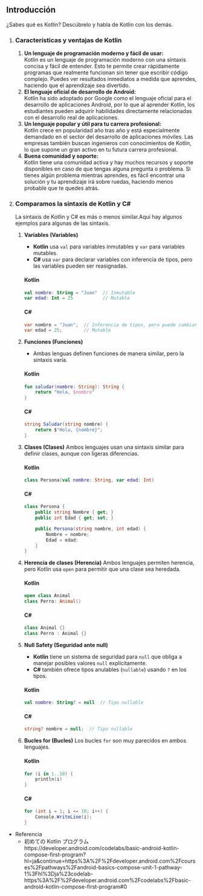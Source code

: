 ## Introducción
   ¿Sabes qué es Kotlin? Descúbrelo y habla de Kotlin con los demás.
   1. ### Características y ventajas de Kotlin
      1. **Un lenguaje de programación moderno y fácil de usar:**
         <br>
         Kotlin es un lenguaje de programación moderno con una sintaxis concisa y fácil de entender. Esto te permite crear rápidamente programas que realmente funcionan sin tener que escribir código complejo. Puedes ver resultados inmediatos a medida que aprendes, haciendo que el aprendizaje sea divertido.
      1. **El lenguaje oficial de desarrollo de Android:**
         <br>
         Kotlin ha sido adoptado por Google como el lenguaje oficial para el desarrollo de aplicaciones Android, por lo que al aprender Kotlin, los estudiantes pueden adquirir habilidades directamente relacionadas con el desarrollo real de aplicaciones.
      1. **Un lenguaje popular y útil para tu carrera profesional:**
         <br>
         Kotlin crece en popularidad año tras año y está especialmente demandado en el sector del desarrollo de aplicaciones móviles. Las empresas también buscan ingenieros con conocimientos de Kotlin, lo que supone un gran activo en tu futura carrera profesional.
      1. **Buena comunidad y soporte:**
         <br>
         Kotlin tiene una comunidad activa y hay muchos recursos y soporte disponibles en caso de que tengas alguna pregunta o problema. Si tienes algún problema mientras aprendes, es fácil encontrar una solución y tu aprendizaje irá sobre ruedas, haciendo menos probable que te quedes atrás.

   1. ### Comparamos la sintaxis de Kotlin y C#
      La sintaxis de Kotlin y C# es más o menos similar.Aquí hay algunos ejemplos para algunas de las sintaxis.
      1. **Variables (Variables)**
         - **Kotlin** usa `val` para variables inmutables y `var` para variables mutables.
         - **C#** usa `var` para declarar variables con inferencia de tipos, pero las variables pueden ser reasignadas.
         #### Kotlin
         ```kotlin
         val nombre: String = "Juan"  // Inmutable
         var edad: Int = 25           // Mutable
         ```
         #### C#
         ```csharp
         var nombre = "Juan";  // Inferencia de tipos, pero puede cambiarse
         var edad = 25;        // Mutable
         ```
      
      1. **Funciones (Funciones)**
         - Ambas lenguas definen funciones de manera similar, pero la sintaxis varía.
         #### Kotlin
         ```kotlin
         fun saludar(nombre: String): String {
             return "Hola, $nombre"
         }
         ```
         #### C#
         ```csharp
         string Saludar(string nombre) {
             return $"Hola, {nombre}";
         }
         ```
      
      1. **Clases (Clases)**
         Ambos lenguajes usan una sintaxis similar para definir clases, aunque con ligeras diferencias.
         #### Kotlin
         ```kotlin
         class Persona(val nombre: String, var edad: Int)
         ```
         #### C#
         ```csharp
         class Persona {
             public string Nombre { get; }
             public int Edad { get; set; }
         
             public Persona(string nombre, int edad) {
                 Nombre = nombre;
                 Edad = edad;
             }
         }
         ```
      
      1. **Herencia de clases (Herencia)**
         Ambos lenguajes permiten herencia, pero Kotlin usa `open` para permitir que una clase sea heredada.
         #### Kotlin
         ```kotlin
         open class Animal
         class Perro: Animal()
         ```
         #### C#
         ```csharp
         class Animal {}
         class Perro : Animal {}
         ```
      
      1. **Null Safety (Seguridad ante null)**
         - **Kotlin** tiene un sistema de seguridad para `null` que obliga a manejar posibles valores `null` explícitamente.
         - **C#** también ofrece tipos anulables (`nullable`) usando `?` en los tipos.
         #### Kotlin
         ```kotlin
         val nombre: String? = null  // Tipo nullable
         ```
         #### C#
         ```csharp
         string? nombre = null;  // Tipo nullable
         ```
      
      1. **Bucles for (Bucles)**
         Los bucles `for` son muy parecidos en ambos lenguajes.
         #### Kotlin
         ```kotlin
         for (i in 1..10) {
             println(i)
         }
         ```
         #### C#
         ```csharp
         for (int i = 1; i <= 10; i++) {
             Console.WriteLine(i);
         }
         ```
   - Referencia
     - 初めての Kotlin プログラムhttps://developer.android.com/codelabs/basic-android-kotlin-compose-first-program?hl=ja&continue=https%3A%2F%2Fdeveloper.android.com%2Fcourses%2Fpathways%2Fandroid-basics-compose-unit-1-pathway-1%3Fhl%3Dja%23codelab-https%3A%2F%2Fdeveloper.android.com%2Fcodelabs%2Fbasic-android-kotlin-compose-first-program#0

